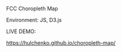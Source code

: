 FCC Choropleth Map

Environment: JS, D3.js

LIVE DEMO:

https://hulchenko.github.io/choropleth-map/
